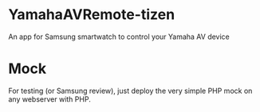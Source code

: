 # YamahaAVRemote-tizen
An app for Samsung smartwatch to control your Yamaha AV device

# Mock
For testing (or Samsung review), just deploy the very simple PHP mock on any webserver with PHP.
